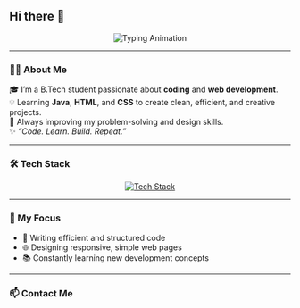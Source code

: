 ## Hi there 👋

<!-- Animated Typing Header -->
<p align="center">
  <img src="https://readme-typing-svg.herokuapp.com?font=Fira+Code&size=28&duration=3000&pause=1000&color=4F46E5&center=true&vCenter=true&width=500&lines=Hey+there!+👋;I'm+Ritik+Mohapatra;Aspiring+Java+and+Web+Developer;Always+Learning+New+Things!" alt="Typing Animation" />
</p>

---

### 🧑‍💻 About Me  
🎓 I’m a B.Tech student passionate about **coding** and **web development**.  
💡 Learning **Java**, **HTML**, and **CSS** to create clean, efficient, and creative projects.  
🚀 Always improving my problem-solving and design skills.  
✨ *“Code. Learn. Build. Repeat.”*

---

### 🛠️ Tech Stack  
<p align="center">
  <a href="#"><img src="https://skillicons.dev/icons?i=java,html,css,git,github,vscode&theme=light" alt="Tech Stack" /></a>
</p>

---

### 🚀 My Focus  
- 🧩 Writing efficient and structured code  
- 🌐 Designing responsive, simple web pages  
- 📚 Constantly learning new development concepts  

---

### 📫 Contact Me  
<p align="center">
  <a href="mailto:ritikmohapatra11@gmail.com">
    <img src="ht
